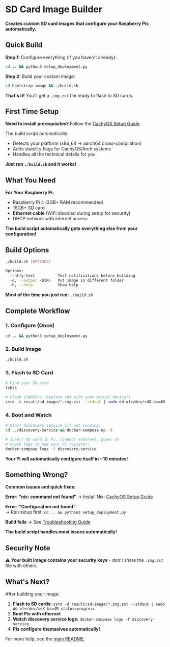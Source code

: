 # SD Card Image Builder

**Creates custom SD card images that configure your Raspberry Pis automatically.**

## Quick Build

**Step 1:** Configure everything (if you haven't already):
```bash
cd .. && python3 setup_deployment.py
```

**Step 2:** Build your custom image:
```bash
cd bootstrap-image && ./build.sh
```

**That's it!** You'll get a `.img.zst` file ready to flash to SD cards.



## First Time Setup

**Need to install prerequisites?** Follow the [CachyOS Setup Guide](../docs/cachyos-setup.md).

The build script automatically:
- Detects your platform (x86_64 → aarch64 cross-compilation)  
- Adds stability flags for CachyOS/Arch systems
- Handles all the technical details for you

**Just run `./build.sh` and it works!**

## What You Need

**For Your Raspberry Pi:**
- Raspberry Pi 4 (2GB+ RAM recommended)
- 16GB+ SD card
- **Ethernet cable** (WiFi disabled during setup for security)
- DHCP network with internet access

**The build script automatically gets everything else from your configuration!**

## Build Options

```bash
./build.sh [OPTIONS]

Options:
  --ntfy-test          Test notifications before building
  -o, --output <DIR>   Put image in different folder  
  -h, --help           Show help
```

**Most of the time you just run:** `./build.sh`



## Complete Workflow

### 1. Configure (Once)
```bash
cd .. && python3 setup_deployment.py
```

### 2. Build Image
```bash
./build.sh
```

### 3. Flash to SD Card
```bash
# Find your SD card
lsblk

# Flash (CAREFUL: Replace sdX with your actual device!)
zstd -d result/sd-image/*.img.zst --stdout | sudo dd of=/dev/sdX bs=4M status=progress
```

### 4. Boot and Watch
```bash
# Start discovery service (if not running)
cd ../discovery-service && docker-compose up -d

# Insert SD card in Pi, connect ethernet, power on
# Check logs to see your Pi register:
docker-compose logs -f discovery-service
```

**Your Pi will automatically configure itself in ~10 minutes!**

## Something Wrong?

**Common issues and quick fixes:**

**Error: "nix: command not found"**
→ Install Nix: [CachyOS Setup Guide](../docs/cachyos-setup.md)

**Error: "Configuration not found"**  
→ Run setup first: `cd .. && python3 setup_deployment.py`

**Build fails**
→ See [Troubleshooting Guide](../docs/bootstrap-troubleshooting.md)

**The build script handles most issues automatically!**

## Security Note

⚠️ **Your built image contains your security keys** - don't share the `.img.zst` file with others.

## What's Next?

After building your image:

1. **Flash to SD cards:** `zstd -d result/sd-image/*.img.zst --stdout | sudo dd of=/dev/sdX bs=4M status=progress`
2. **Boot Pis with ethernet**  
3. **Watch discovery service logs:** `docker-compose logs -f discovery-service`
4. **Pis configure themselves automatically!**

For more help, see the [main README](../README.md).
